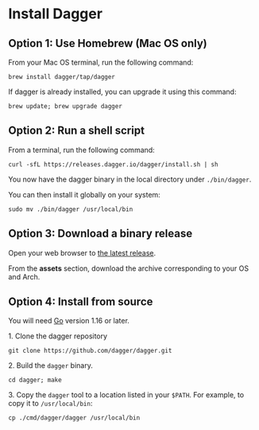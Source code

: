 # Install Dagger

## Option 1: Use Homebrew (Mac OS only)

From your Mac OS terminal, run the following command:

```shell
brew install dagger/tap/dagger
```

If dagger is already installed, you can upgrade it using this command:

```shell
brew update; brew upgrade dagger
```

## Option 2: Run a shell script

From a terminal, run the following command:

```shell
curl -sfL https://releases.dagger.io/dagger/install.sh | sh
```

You now have the dagger binary in the local directory under `./bin/dagger`.

You can then install it globally on your system:

```shell
sudo mv ./bin/dagger /usr/local/bin
```

## Option 3: Download a binary release

Open your web browser to [the latest release](https://github.com/dagger/dagger/releases/latest).

From the **assets** section, download the archive corresponding to your OS and Arch.

## Option 4: Install from source

You will need [Go](https://golang.org) version 1.16 or later.

1\. Clone the dagger repository

```shell
git clone https://github.com/dagger/dagger.git
```

2\. Build the `dagger` binary.

```shell
cd dagger; make
```

3\. Copy the `dagger` tool to a location listed in your `$PATH`. For example, to copy it to `/usr/local/bin`:

```shell
cp ./cmd/dagger/dagger /usr/local/bin
```
